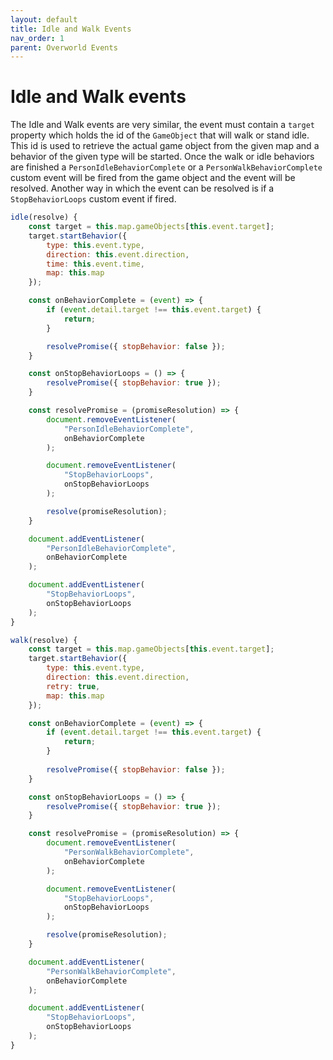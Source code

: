 ```yaml
---
layout: default
title: Idle and Walk Events
nav_order: 1
parent: Overworld Events
---
```


# Idle and Walk events

The Idle and Walk events are very similar, the event must contain a `target` property which holds the id of the `GameObject` that will walk or stand idle. This id is used to retrieve the actual game object from the given map and a behavior of the given type will be started. Once the walk or idle behaviors are finished a `PersonIdleBehaviorComplete` or a `PersonWalkBehaviorComplete` custom event will be fired from the game object and the event will be resolved. Another way in which the event can be resolved is if a `StopBehaviorLoops` custom event if fired.

```js
idle(resolve) {
    const target = this.map.gameObjects[this.event.target];
    target.startBehavior({
        type: this.event.type,
        direction: this.event.direction,
        time: this.event.time,
        map: this.map
    });

    const onBehaviorComplete = (event) => {
        if (event.detail.target !== this.event.target) {
            return;
        }

        resolvePromise({ stopBehavior: false });
    }

    const onStopBehaviorLoops = () => {
        resolvePromise({ stopBehavior: true });
    }

    const resolvePromise = (promiseResolution) => {
        document.removeEventListener(
            "PersonIdleBehaviorComplete",
            onBehaviorComplete
        );

        document.removeEventListener(
            "StopBehaviorLoops",
            onStopBehaviorLoops
        );

        resolve(promiseResolution);
    }

    document.addEventListener(
        "PersonIdleBehaviorComplete",
        onBehaviorComplete
    );

    document.addEventListener(
        "StopBehaviorLoops",
        onStopBehaviorLoops
    );
}
```

```js
walk(resolve) {
    const target = this.map.gameObjects[this.event.target];
    target.startBehavior({
        type: this.event.type,
        direction: this.event.direction,
        retry: true,
        map: this.map
    });

    const onBehaviorComplete = (event) => {
        if (event.detail.target !== this.event.target) {
            return;
        }
        
        resolvePromise({ stopBehavior: false });
    }

    const onStopBehaviorLoops = () => {
        resolvePromise({ stopBehavior: true });
    }

    const resolvePromise = (promiseResolution) => {
        document.removeEventListener(
            "PersonWalkBehaviorComplete",
            onBehaviorComplete
        );

        document.removeEventListener(
            "StopBehaviorLoops",
            onStopBehaviorLoops
        );

        resolve(promiseResolution);
    }

    document.addEventListener(
        "PersonWalkBehaviorComplete",
        onBehaviorComplete
    );

    document.addEventListener(
        "StopBehaviorLoops",
        onStopBehaviorLoops
    );
}
```
